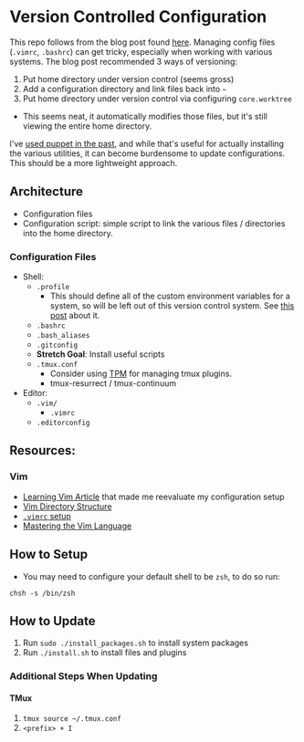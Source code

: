 # Version Controlled Configuration

This repo follows from the blog post found
[here](https://www.digitalocean.com/community/tutorials/how-to-use-git-to-manage-your-user-configuration-files-on-a-linux-vps).
Managing config files (`.vimrc`, `.bashrc`) can get tricky, especially when
working with various systems. The blog post recommended 3 ways of versioning:
1. Put home directory under version control (seems gross)
2. Add a configuration directory and link files back into `~`
3. Put home directory under version control via configuring `core.worktree`
  * This seems neat, it automatically modifies those files, but it's still
    viewing the entire home directory.

I've [used puppet in the past](https://github.com/michael-christen/dev_configuration),
and while that's useful for actually installing
the various utilities, it can become burdensome to update configurations. This
should be a more lightweight approach.

## Architecture

* Configuration files
* Configuration script: simple script to link the various files / directories
  into the home directory.

### Configuration Files

* Shell:
  * `.profile`
    * This should define all of the custom environment variables for a system,
      so will be left out of this version control system. See
      [this post](https://superuser.com/questions/183845/which-setup-files-should-be-used-for-setting-up-environment-variables-with-bash/183956#183956)
      about it.
  * `.bashrc`
  * `.bash_aliases`
  * `.gitconfig`
  * __Stretch Goal__: Install useful scripts
  * `.tmux.conf`
    * Consider using [TPM](https://github.com/tmux-plugins/tpm) for managing
      tmux plugins.
    * tmux-resurrect / tmux-continuum
* Editor:
  * `.vim/`
    * `.vimrc`
  * `.editorconfig`

## Resources:

### Vim

* [Learning Vim Article](https://medium.com/@peterxjang/how-to-learn-vim-a-four-week-plan-cd8b376a9b85)
that made me reevaluate my configuration setup
* [Vim Directory Structure](http://www.panozzaj.com/blog/2011/09/09/vim-directory-structure/)
* [`.vimrc` setup](https://dougblack.io/words/a-good-vimrc.html)
* [Mastering the Vim Language](https://www.youtube.com/watch?v=wlR5gYd6um0&list=LLR8PzB32EL-ldL7Vo_xPCQg&index=1)

## How to Setup

- You may need to configure your default shell to be `zsh`, to do so run:

```
chsh -s /bin/zsh
```

## How to Update

1. Run `sudo ./install_packages.sh` to install system packages
1. Run `./install.sh` to install files and plugins

### Additional Steps When Updating

#### TMux

1. `tmux source ~/.tmux.conf`
1. `<prefix> + I`
